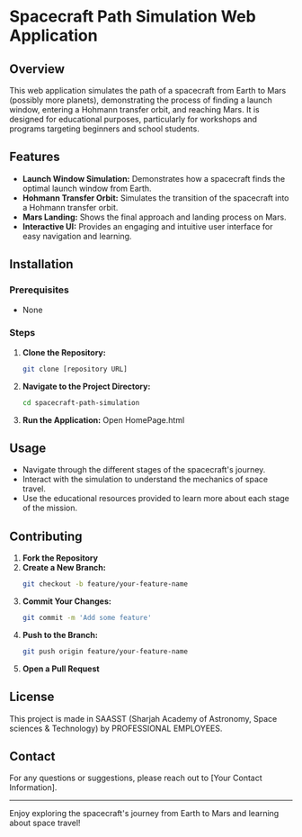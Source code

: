 # Spacecraft Path Simulation Web Application

## Overview
This web application simulates the path of a spacecraft from Earth to Mars (possibly more planets), demonstrating the process of finding a launch window, entering a Hohmann transfer orbit, and reaching Mars. It is designed for educational purposes, particularly for workshops and programs targeting beginners and school students.

## Features
- **Launch Window Simulation:** Demonstrates how a spacecraft finds the optimal launch window from Earth.
- **Hohmann Transfer Orbit:** Simulates the transition of the spacecraft into a Hohmann transfer orbit.
- **Mars Landing:** Shows the final approach and landing process on Mars.
- **Interactive UI:** Provides an engaging and intuitive user interface for easy navigation and learning.

## Installation
### Prerequisites
- None

### Steps
1. **Clone the Repository:**
   ```sh
   git clone [repository URL]
   ```
2. **Navigate to the Project Directory:**
   ```sh
   cd spacecraft-path-simulation
   ```
3. **Run the Application:**
   Open HomePage.html

## Usage
- Navigate through the different stages of the spacecraft's journey.
- Interact with the simulation to understand the mechanics of space travel.
- Use the educational resources provided to learn more about each stage of the mission.

## Contributing
1. **Fork the Repository**
2. **Create a New Branch:**
   ```sh
   git checkout -b feature/your-feature-name
   ```
3. **Commit Your Changes:**
   ```sh
   git commit -m 'Add some feature'
   ```
4. **Push to the Branch:**
   ```sh
   git push origin feature/your-feature-name
   ```
5. **Open a Pull Request**

## License
This project is made in SAASST (Sharjah Academy of Astronomy, Space sciences & Technology) by PROFESSIONAL EMPLOYEES.

## Contact
For any questions or suggestions, please reach out to [Your Contact Information].

---

Enjoy exploring the spacecraft's journey from Earth to Mars and learning about space travel!
